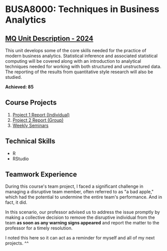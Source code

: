 # BUSA8000: Techniques in Business Analytics
## [MQ Unit Description - 2024](https://coursehandbook.mq.edu.au/2024/units/busa8000?year=2024)
This unit develops some of the core skills needed for the practice of modern business analytics. Statistical inference and associated statistical computing will be covered along with an introduction to analytical techniques needed for working with both structured and unstructured data. The reporting of the results from quantitative style research will also be studied.

**Achieved: 85**

## Course Projects
1. [Project 1 Report (Individual)](https://github.com/audreyngnn/Master-of-Business-Analytics/tree/main/Technical%20Programming/BUSA8000/BUSA8000_Project1) 
2. [Project 2 Report (Group)](https://github.com/audreyngnn/Master-of-Business-Analytics/tree/main/Technical%20Programming/BUSA8000/BUSA8000_Project2)
3. [Weekly Seminars](https://github.com/audreyngnn/Master-of-Business-Analytics/tree/main/Technical%20Programming/BUSA8000/Weekly%20Seminars)

## Technical Skills
* R
* RStudio

## Teamwork Experience
During this course's team project, I faced a significant challenge in managing a disruptive team member, often referred to as "a bad apple," which had the potential to undermine the entire team's performance. And in fact, it did. 

In this scenario, our professor advised us to address the issue promptly by making a collective decision to remove the disruptive individual from the team **as soon as any warning signs appeared** and report the matter to the professor for a timely resolution.

I noted this here so it can act as a reminder for myself and all of my next projects. ^^ 
